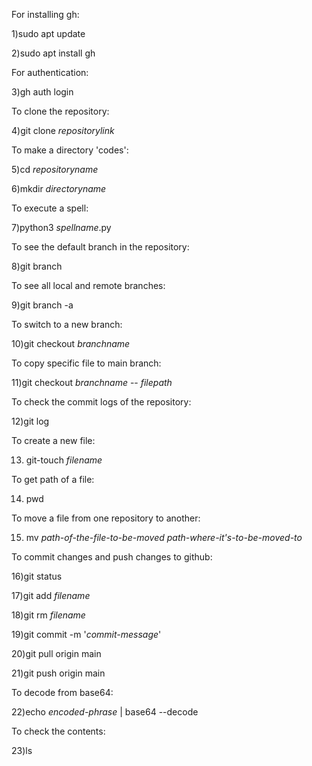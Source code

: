 For installing gh:


  1)sudo apt update

  2)sudo apt install gh


For authentication:


  3)gh auth login


To clone the repository:


  4)git clone *repositorylink*


To make a directory 'codes':

  5)cd *repositoryname*

  6)mkdir *directoryname*

To execute a spell:

  7)python3 *spellname*.py


To see the default branch in the repository:

  8)git branch


To see all local and remote branches:

  9)git branch -a


To switch to a new branch:

  10)git checkout *branchname*


To copy specific file to main branch:

  11)git checkout *branchname* -- *filepath*


To check the commit logs of the repository:


  12)git log


To create a new file:

  13) git-touch *filename*

To get path of a file:

  14) pwd

To move a file from one repository to another:

  15) mv *path-of-the-file-to-be-moved* *path-where-it's-to-be-moved-to*

To commit changes and push changes to github:

  16)git status

  17)git add *filename*

  18)git rm *filename*

  19)git commit -m '*commit-message*'

  20)git pull origin main

  21)git push origin main

To decode from base64:

  22)echo *encoded-phrase* | base64 --decode

To check the contents:

  23)ls






